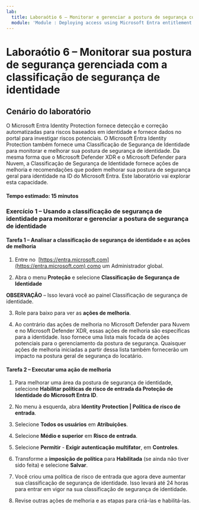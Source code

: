```yaml
---
lab:
  title: Laboraótio 6 – Monitorar e gerenciar a postura de segurança com a Classificação de segurança de identidade
  module: 'Module : Deploying access using Microsoft Entra entitlement management'
---
```


# Laboraótio 6 – Monitorar sua postura de segurança gerenciada com a classificação de segurança de identidade

## Cenário do laboratório

O Microsoft Entra Identity Protection fornece detecção e correção automatizadas para riscos baseados em identidade e fornece dados no portal para investigar riscos potenciais. O Microsoft Entra Identity Protection também fornece uma Classificação de Segurança de Identidade para monitorar e melhorar sua postura de segurança de identidade.  Da mesma forma que o Microsoft Defender XDR e o Microsoft Defender para Nuvem, a Classificação de Segurança de Identidade fornece ações de melhoria e recomendações que podem melhorar sua postura de segurança geral para identidade na ID do Microsoft Entra.  Este laboratório vai explorar esta capacidade. 

#### Tempo estimado: 15 minutos

### Exercício 1 – Usando a classificação de segurança de identidade para monitorar e gerenciar a postura de segurança de identidade

#### Tarefa 1 – Analisar a classificação de segurança de identidade e as ações de melhoria

1. Entre no  [https://entra.microsoft.com](https://entra.microsoft.com) como um Administrador global.

2. Abra o menu **Proteção** e selecione **Classificação de Segurança de Identidade**

**OBSERVAÇÃO** – Isso levará você ao painel Classificação de segurança de identidade.

3. Role para baixo para ver as **ações de melhoria**.

4. Ao contrário das ações de melhoria no Microsoft Defender para Nuvem e no Microsoft Defender XDR, essas ações de melhoria são específicas para a identidade.  Isso fornece uma lista mais focada de ações potenciais para o gerenciamento da postura de segurança.  Quaisquer ações de melhoria iniciadas a partir dessa lista também fornecerão um impacto na postura geral de segurança do locatário. 

#### Tarefa 2 – Executar uma ação de melhoria

1. Para melhorar uma área da postura de segurança de identidade, selecione **Habilitar políticas de risco de entrada da Proteção de Identidade do Microsoft Entra ID**.

3. No menu à esquerda, abra **Identity Protection | Política de risco de entrada**.

4. Selecione **Todos os usuários** em **Atribuições**.

5. Selecione **Médio e superior** em **Risco de entrada**.

6. Selecione **Permitir** - **Exigir autenticação multifator**, em **Controles**.

7. Transforme a **imposição de política** para **Habilitada** (se ainda não tiver sido feita) e selecione **Salvar**.

8. Você criou uma política de risco de entrada que agora deve aumentar sua classificação de segurança de identidade.  Isso levará até 24 horas para entrar em vigor na sua classificação de segurança de identidade.

9. Revise outras ações de melhoria e as etapas para criá-las e habilitá-las.
